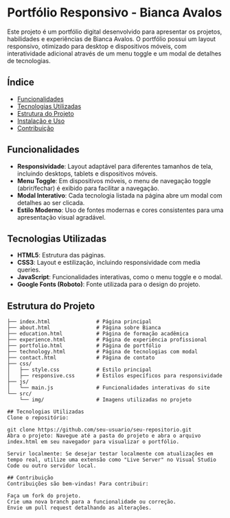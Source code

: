 # Portfólio Responsivo - Bianca Avalos

Este projeto é um portfólio digital desenvolvido para apresentar os projetos, habilidades e experiências de Bianca Avalos. O portfólio possui um layout responsivo, otimizado para desktop e dispositivos móveis, com interatividade adicional através de um menu toggle e um modal de detalhes de tecnologias.

## Índice

- [Funcionalidades](#funcionalidades)
- [Tecnologias Utilizadas](#tecnologias-utilizadas)
- [Estrutura do Projeto](#estrutura-do-projeto)
- [Instalação e Uso](#instalação-e-uso)
- [Contribuição](#contribuição)

## Funcionalidades

- **Responsividade**: Layout adaptável para diferentes tamanhos de tela, incluindo desktops, tablets e dispositivos móveis.
- **Menu Toggle**: Em dispositivos móveis, o menu de navegação toggle (abrir/fechar) é exibido para facilitar a navegação.
- **Modal Interativo**: Cada tecnologia listada na página abre um modal com detalhes ao ser clicada.
- **Estilo Moderno**: Uso de fontes modernas e cores consistentes para uma apresentação visual agradável.

## Tecnologias Utilizadas

- **HTML5**: Estrutura das páginas.
- **CSS3**: Layout e estilização, incluindo responsividade com media queries.
- **JavaScript**: Funcionalidades interativas, como o menu toggle e o modal.
- **Google Fonts (Roboto)**: Fonte utilizada para o design do projeto.

## Estrutura do Projeto

```plaintext
├── index.html               # Página principal
├── about.html               # Página sobre Bianca
├── education.html           # Página de formação acadêmica
├── experience.html          # Página de experiência profissional
├── portfolio.html           # Página de portfólio
├── technology.html          # Página de tecnologias com modal
├── contact.html             # Página de contato
├── css/
│   ├── style.css            # Estilo principal
│   ├── responsive.css       # Estilos específicos para responsividade
├── js/
│   └── main.js              # Funcionalidades interativas do site
└── src/
    └── img/                 # Imagens utilizadas no projeto

## Tecnologias Utilizadas
Clone o repositório:

git clone https://github.com/seu-usuario/seu-repositorio.git
Abra o projeto: Navegue até a pasta do projeto e abra o arquivo index.html em seu navegador para visualizar o portfólio.

Servir localmente: Se desejar testar localmente com atualizações em tempo real, utilize uma extensão como "Live Server" no Visual Studio Code ou outro servidor local.

## Contribuição
Contribuições são bem-vindas! Para contribuir:

Faça um fork do projeto.
Crie uma nova branch para a funcionalidade ou correção.
Envie um pull request detalhando as alterações.